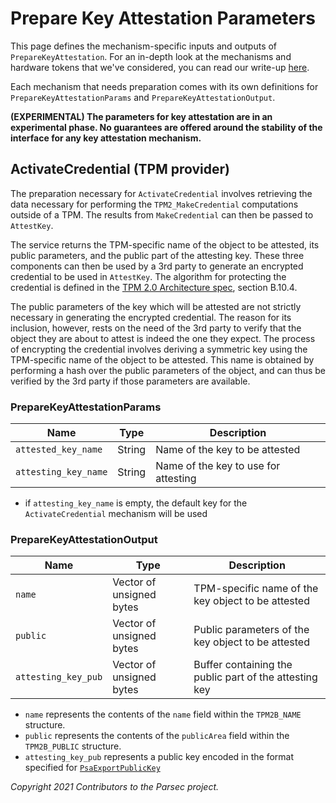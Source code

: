 # Prepare Key Attestation Parameters

This page defines the mechanism-specific inputs and outputs of `PrepareKeyAttestation`. For an
in-depth look at the mechanisms and hardware tokens that we've considered, you can read our write-up
[here](https://drive.google.com/file/d/11jLLv8zN_xRunj9BEkk_L_tj5DiQOtkG/view?usp=sharing).

Each mechanism that needs preparation comes with its own definitions for
`PrepareKeyAttestationParams` and `PrepareKeyAttestationOutput`.

**(EXPERIMENTAL) The parameters for key attestation are in an experimental phase. No guarantees are
offered around the stability of the interface for any key attestation mechanism.**

## ActivateCredential (TPM provider)

The preparation necessary for `ActivateCredential` involves retrieving the data necessary for
performing the `TPM2_MakeCredential` computations outside of a TPM. The results from
`MakeCredential` can then be passed to `AttestKey`.

The service returns the TPM-specific name of the object to be attested, its public parameters, and
the public part of the attesting key. These three components can then be used by a 3rd party to
generate an encrypted credential to be used in `AttestKey`. The algorithm for protecting the
credential is defined in the [TPM 2.0 Architecture
spec](https://trustedcomputinggroup.org/wp-content/uploads/TCG_TPM2_r1p59_Part1_Architecture_pub.pdf),
section B.10.4.

The public parameters of the key which will be attested are not strictly necessary in generating the
encrypted credential. The reason for its inclusion, however, rests on the need of the 3rd party to
verify that the object they are about to attest is indeed the one they expect. The process of
encrypting the credential involves deriving a symmetric key using the TPM-specific name of the
object to be attested. This name is obtained by performing a hash over the public parameters of the
object, and can thus be verified by the 3rd party if those parameters are available.

### PrepareKeyAttestationParams

| Name                 | Type   | Description                          |
|----------------------|--------|--------------------------------------|
| `attested_key_name`  | String | Name of the key to be attested       |
| `attesting_key_name` | String | Name of the key to use for attesting |

- if `attesting_key_name` is empty, the default key for the `ActivateCredential` mechanism will be
   used

### PrepareKeyAttestationOutput

| Name                | Type                     | Description                                            |
|---------------------|--------------------------|--------------------------------------------------------|
| `name`              | Vector of unsigned bytes | TPM-specific name of the key object to be attested     |
| `public`            | Vector of unsigned bytes | Public parameters of the key object to be attested     |
| `attesting_key_pub` | Vector of unsigned bytes | Buffer containing the public part of the attesting key |

- `name` represents the contents of the `name` field within the `TPM2B_NAME` structure.
- `public` represents the contents of the `publicArea` field within the `TPM2B_PUBLIC` structure.
- `attesting_key_pub` represents a public key encoded in the format specified for
   [`PsaExportPublicKey`](psa_export_public_key.md)

*Copyright 2021 Contributors to the Parsec project.*
